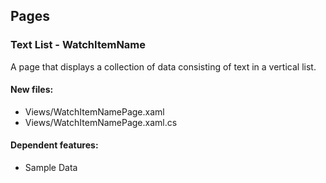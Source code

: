 ﻿## Pages

<!--{[{-->
### Text List - WatchItemName
A page that displays a collection of data consisting of text in a vertical list.
#### New files:
* Views/WatchItemNamePage.xaml
* Views/WatchItemNamePage.xaml.cs
#### Dependent features:
* Sample Data
<!--}]}-->
